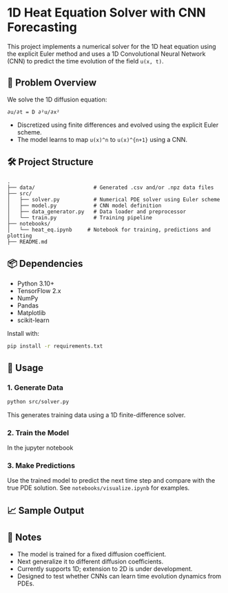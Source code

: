 # 1D Heat Equation Solver with CNN Forecasting

This project implements a numerical solver for the 1D heat equation using the explicit Euler method and uses a 1D Convolutional Neural Network (CNN) to predict the time evolution of the field `u(x, t)`.

## 🔬 Problem Overview

We solve the 1D diffusion equation:

```
∂u/∂t = D ∂²u/∂x²
```

- Discretized using finite differences and evolved using the explicit Euler scheme.
- The model learns to map `u(x)^n` to `u(x)^{n+1}` using a CNN.

## 🛠️ Project Structure

```
.
├── data/                   # Generated .csv and/or .npz data files
├── src/
│   ├── solver.py           # Numerical PDE solver using Euler scheme
│   ├── model.py            # CNN model definition
│   ├── data_generator.py   # Data loader and preprocessor
│   └── train.py            # Training pipeline
├── notebooks/
│   └── heat_eq.ipynb     # Notebook for training, predictions and plotting
├── README.md
```

## 📦 Dependencies

- Python 3.10+
- TensorFlow 2.x
- NumPy
- Pandas
- Matplotlib
- scikit-learn

Install with:

```bash
pip install -r requirements.txt
```

## 🚀 Usage

### 1. Generate Data

```bash
python src/solver.py
```

This generates training data using a 1D finite-difference solver.

### 2. Train the Model
 In the jupyter notebook

### 3. Make Predictions

Use the trained model to predict the next time step and compare with the true PDE solution. See `notebooks/visualize.ipynb` for examples.

## 📈 Sample Output



## 📌 Notes

- The model is trained for a fixed diffusion coefficient.
- Next generalize it to different diffusion coefficients.
- Currently supports 1D; extension to 2D is under development.
- Designed to test whether CNNs can learn time evolution dynamics from PDEs.